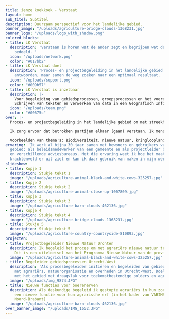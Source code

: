 ```yaml
---
title: ienze koekkoek - Verstaat
layout: home
sub_titel: Subtitel
description: Duurzaam perspectief voor het landelijke gebied.
banner_image: "/uploads/agriculture-bridge-clouds-1368231.jpg"
banner_logo: "/uploads/logo_with_shadow.png"
colored_blocks:
- title: iK Verstaat
  description: 'Verstaan is horen wat de ander zegt en begrijpen wat daarmee wordt
    bedoeld. '
  icon: "/uploads/network.png"
  color: "#017bb2"
- title: iK Verstaat doet
  description: 'Proces- en projectbegeleiding in het landelijke gebied.  Geen pasklare
    antwoorden, maar samen de weg zoeken naar een optimaal resultaat. '
  icon: "/uploads/support.png"
  color: "#009b57"
- title: iK Verstaat is inzetbaar
  description: |-
    Voor begeleiding van gebiedsprocessen, groepsprocessen en het voeren van individuele keukentafelgesprekken. Projectontwikkeling: van vage ideeën tot concrete  uitvoeringsplannen.
    Schrijven van teksten en verwerken van data in een Geografisch Informatie Systeem (GIS).
  icon: "/uploads/team.png"
  color: "#00675c"
over: |-
  Proces- en projectbegeleiding in het landelijke gebied om met streekhouders gevolg tot stand te brengen. Die verandering moeten houdbaar zijn. Dus gebaseerd op een gezond financieel rendement, sociaal aantrekkelijk en bijdragen aan een gezond milieu.

  Ik zorg ervoor dat betrokken partijen elkaar (gaan) verstaan. Ik mensen en situaties bij elkaar om samen oplossingen tot stand te brengen, plannen te maken en uit te voeren.

  Voorbeelden van thema's: Biodiversiteit, nieuwe natuur, kringlooplandbouw, klimaatadaptatie, bodemdaling, stad-plattelandrelaties, burgerparticipatie, duurzame energie, landbouw en nieuwe functies voor boerenerven.
ervaring: 'Ik werk al bijna 30 jaar samen met bewoners en gebruikers van het landelijke
  gebied: als beleidsmedewerker van een gemeente en als projectleider bij een  landbouworganisatie
  en verschillende adviesbureaus. Met die ervaring weet ik hoe het maatschappelijke
  krachtenveld er uit ziet en kan ik daar gebruik van maken in mijn werk.'
slideshow:
- title: Kopje 1
  description: Stukje tekst 1
  image: "/uploads/agriculture-animal-black-and-white-cows-325257.jpg"
- title: Kopje 2
  description: Stukje tekst 2
  image: "/uploads/agriculture-animal-close-up-1007809.jpg"
- title: Kopje 3
  description: Stukje tekst 3
  image: "/uploads/agriculture-barn-clouds-462136.jpg"
- title: Kopje 4
  description: Stukje tekst 4
  image: "/uploads/agriculture-bridge-clouds-1368231.jpg"
- title: Stukje 5
  description: Stukje tekst 5
  image: "/uploads/agriculture-country-countryside-810893.jpg"
projecten:
- title: Projectbegeleider Nieuwe Natuur Dronten
  description: Ik begeleid het proces om met agrariërs nieuwe natuur te realiseren.
    Dit is een uitvloeisel van het Programma Nieuwe Natuur van de provincie Flevoland.
  image: "/uploads/agriculture-animal-black-and-white-cows-325257.jpg"
- title: Begeleider gebiedsprocessen Utrecht-West
  description: 'Als procesbegeleider initiëren en begeleiden van gebiedsprocessen
    met agrariërs, natuurorganisatie en overheden in Utrecht-West. Doel: planvorming
    met het gebied met draagvlak voor toekomstbestendige polders en agrarische bedrijven.'
  image: "/uploads/img_9874.JPG"
- title: Nieuwe functies voor boerenerven
  description: Als deskundige begeleid ik gestopte agrariërs in hun zoektocht naar
    een nieuwe functie voor hun agrarische erf (in het kader van VABIMPULS, provincie
    Noord-Brabant)
  image: "/uploads/agriculture-barn-clouds-462136.jpg"
over_banner_image: "/uploads/IMG_1652.JPG"
---
```

